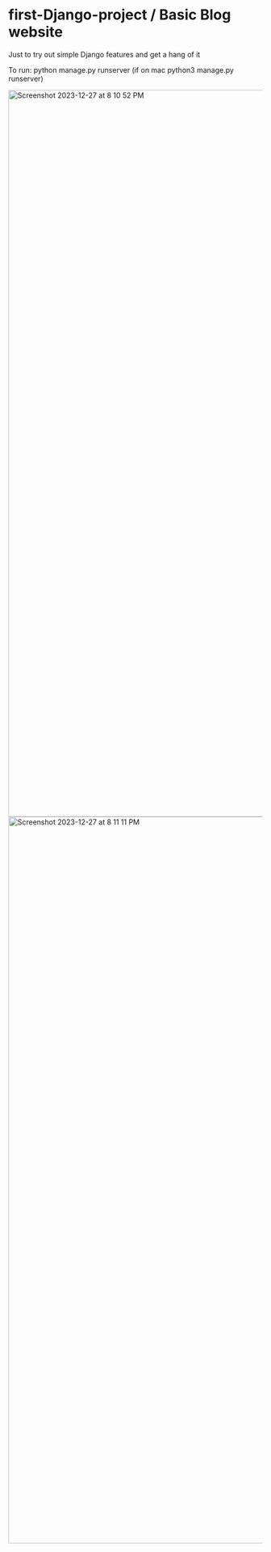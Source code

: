 # first-Django-project / Basic Blog website
Just to try out simple Django features and get a hang of it 

To run: python manage.py runserver (if on mac python3 manage.py runserver) 


<img width="1440" alt="Screenshot 2023-12-27 at 8 10 52 PM" src="https://github.com/YashMuthanna/first-jango-project/assets/49674112/417b49ed-a226-44a1-9133-6c4333e81b90">
<img width="1440" alt="Screenshot 2023-12-27 at 8 11 11 PM" src="https://github.com/YashMuthanna/first-jango-project/assets/49674112/32f629fc-084f-4211-a650-9027d986b99f">
